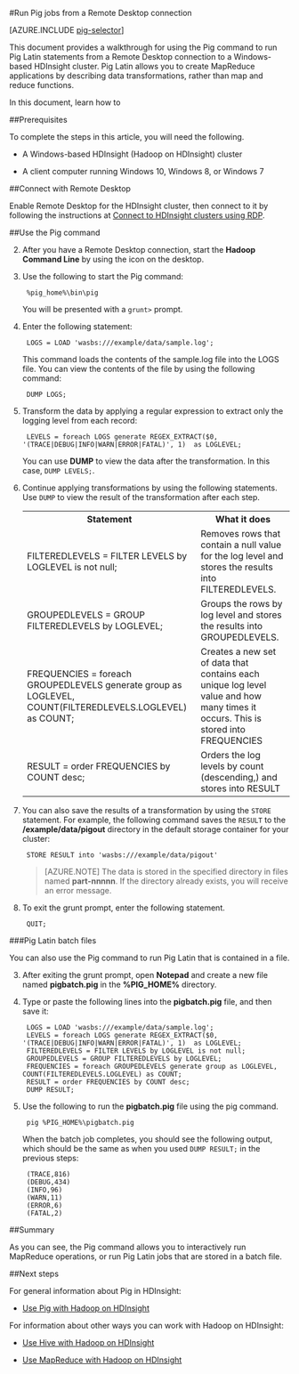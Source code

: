 <properties
   pageTitle="Use Hadoop Pig with Remote Desktop in HDInsight | Microsoft Azure"
   description="Learn how to use the Pig command to run Pig Latin statements from a Remote Desktop connection to a Windows-based Hadoop cluster in HDInsight."
   services="hdinsight"
   documentationCenter=""
   authors="Blackmist"
   manager="jhubbard"
   editor="cgronlun"
	tags="azure-portal"/>

<tags
   ms.service="hdinsight"
   ms.devlang="na"
   ms.topic="article"
   ms.tgt_pltfrm="na"
   ms.workload="big-data"
   ms.date="07/25/2016"
   ms.author="larryfr"/>

#Run Pig jobs from a Remote Desktop connection

[AZURE.INCLUDE [pig-selector](../../includes/hdinsight-selector-use-pig.md)]

This document provides a walkthrough for using the Pig command to run Pig Latin statements from a Remote Desktop connection to a Windows-based HDInsight cluster. Pig Latin allows you to create MapReduce applications by describing data transformations, rather than map and reduce functions.

In this document, learn how to

##<a id="prereq"></a>Prerequisites

To complete the steps in this article, you will need the following.

* A Windows-based HDInsight (Hadoop on HDInsight) cluster

* A client computer running Windows 10, Windows 8, or Windows 7

##<a id="connect"></a>Connect with Remote Desktop

Enable Remote Desktop for the HDInsight cluster, then connect to it by following the instructions at [Connect to HDInsight clusters using RDP](hdinsight-administer-use-management-portal.md#rdp).

##<a id="pig"></a>Use the Pig command

2. After you have a Remote Desktop connection, start the **Hadoop Command Line** by using the icon on the desktop.

2. Use the following to start the Pig command:

		%pig_home%\bin\pig

	You will be presented with a `grunt>` prompt.

3. Enter the following statement:

		LOGS = LOAD 'wasbs:///example/data/sample.log';

	This command loads the contents of the sample.log file into the LOGS file. You can view the contents of the file by using the following command:

		DUMP LOGS;

4. Transform the data by applying a regular expression to extract only the logging level from each record:

		LEVELS = foreach LOGS generate REGEX_EXTRACT($0, '(TRACE|DEBUG|INFO|WARN|ERROR|FATAL)', 1)  as LOGLEVEL;

	You can use **DUMP** to view the data after the transformation. In this case, `DUMP LEVELS;`.

5. Continue applying transformations by using the following statements. Use `DUMP` to view the result of the transformation after each step.

	<table>
	<tr>
	<th>Statement</th><th>What it does</th>
	</tr>
	<tr>
	<td>FILTEREDLEVELS = FILTER LEVELS by LOGLEVEL is not null;</td><td>Removes rows that contain a null value for the log level and stores the results into FILTEREDLEVELS.</td>
	</tr>
	<tr>
	<td>GROUPEDLEVELS = GROUP FILTEREDLEVELS by LOGLEVEL;</td><td>Groups the rows by log level and stores the results into GROUPEDLEVELS.</td>
	</tr>
	<tr>
	<td>FREQUENCIES = foreach GROUPEDLEVELS generate group as LOGLEVEL, COUNT(FILTEREDLEVELS.LOGLEVEL) as COUNT;</td><td>Creates a new set of data that contains each unique log level value and how many times it occurs. This is stored into FREQUENCIES</td>
	</tr>
	<tr>
	<td>RESULT = order FREQUENCIES by COUNT desc;</td><td>Orders the log levels by count (descending,) and stores into RESULT</td>
	</tr>
	</table>

6. You can also save the results of a transformation by using the `STORE` statement. For example, the following command saves the `RESULT` to the **/example/data/pigout** directory in the default storage container for your cluster:

		STORE RESULT into 'wasbs:///example/data/pigout'

	> [AZURE.NOTE] The data is stored in the specified directory in files named **part-nnnnn**. If the directory already exists, you will receive an error message.

7. To exit the grunt prompt, enter the following statement.

		QUIT;

###Pig Latin batch files

You can also use the Pig command to run Pig Latin that is contained in a file.

3. After exiting the grunt prompt, open **Notepad** and create a new file named **pigbatch.pig** in the **%PIG_HOME%** directory.

4. Type or paste the following lines into the **pigbatch.pig** file, and then save it:

		LOGS = LOAD 'wasbs:///example/data/sample.log';
		LEVELS = foreach LOGS generate REGEX_EXTRACT($0, '(TRACE|DEBUG|INFO|WARN|ERROR|FATAL)', 1)  as LOGLEVEL;
		FILTEREDLEVELS = FILTER LEVELS by LOGLEVEL is not null;
		GROUPEDLEVELS = GROUP FILTEREDLEVELS by LOGLEVEL;
		FREQUENCIES = foreach GROUPEDLEVELS generate group as LOGLEVEL, COUNT(FILTEREDLEVELS.LOGLEVEL) as COUNT;
		RESULT = order FREQUENCIES by COUNT desc;
		DUMP RESULT;

5. Use the following to run the **pigbatch.pig** file using the pig command.

		pig %PIG_HOME%\pigbatch.pig

	When the batch job completes, you should see the following output, which should be the same as when you used `DUMP RESULT;` in the previous steps:

		(TRACE,816)
		(DEBUG,434)
		(INFO,96)
		(WARN,11)
		(ERROR,6)
		(FATAL,2)

##<a id="summary"></a>Summary

As you can see, the Pig command allows you to interactively run MapReduce operations, or run Pig Latin jobs that are stored in a batch file.

##<a id="nextsteps"></a>Next steps

For general information about Pig in HDInsight:

* [Use Pig with Hadoop on HDInsight](hdinsight-use-pig.md)

For information about other ways you can work with Hadoop on HDInsight:

* [Use Hive with Hadoop on HDInsight](hdinsight-use-hive.md)

* [Use MapReduce with Hadoop on HDInsight](hdinsight-use-mapreduce.md)
